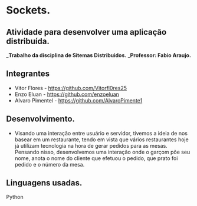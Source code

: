 <h1>Sockets.</h1>
<h2>Atividade para desenvolver uma aplicação distribuída.</h2>

  ___Trabalho da disciplina de Sitemas Distribuidos.__
  ___Professor: Fabio Araujo.__
  
  ## Integrantes
  * Vitor Flores - https://github.com/Vitorfl0res25
  * Enzo Eluan - https://github.com/enzoeluan
  * Alvaro Pimentel - https://github.com/AlvaroPimente1
  
  ## Desenvolvimento.
  * Visando uma interação entre usuário e servidor, tivemos a ideia de nos basear em um restaurante, tendo em vista que vários restaurantes hoje já utilizam tecnologia na hora de gerar pedidos para as mesas. Pensando nisso, desenvolvemos uma interação onde o garçom põe seu nome, anota o nome do cliente que efetuou o pedido, que prato foi pedido e o número da mesa.
  
  
 ## Linguagens usadas.
  <table>
    Python
  <table>
  
